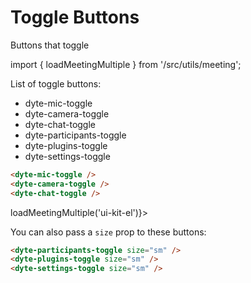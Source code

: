 # Toggle Buttons

Buttons that toggle

import { loadMeetingMultiple } from '/src/utils/meeting';

List of toggle buttons:

- dyte-mic-toggle
- dyte-camera-toggle
- dyte-chat-toggle
- dyte-participants-toggle
- dyte-plugins-toggle
- dyte-settings-toggle

```html
<dyte-mic-toggle />
<dyte-camera-toggle />
<dyte-chat-toggle />
```

<div ref={() => loadMeetingMultiple('ui-kit-el')}></div>

<div class="ui-preview">
  <dyte-mic-toggle class="ui-kit-el" />
  <dyte-camera-toggle class="ui-kit-el" />
  <dyte-chat-toggle class="ui-kit-el" />
</div>

You can also pass a `size` prop to these buttons:

```html
<dyte-participants-toggle size="sm" />
<dyte-plugins-toggle size="sm" />
<dyte-settings-toggle size="sm" />
```

<div class="ui-preview">
  <dyte-participants-toggle class="ui-kit-el" size="sm" />
  <dyte-plugins-toggle class="ui-kit-el" size="sm" />
  <dyte-settings-toggle class="ui-kit-el" size="sm" />
</div>
